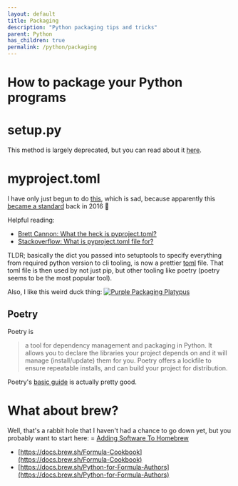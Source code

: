 ```yaml
---
layout: default
title: Packaging
description: "Python packaging tips and tricks"
parent: Python
has_children: true
permalink: /python/packaging
---
```


# How to package your Python programs

# setup.py
This method is largely deprecated, but you can read about it [here](https://jessebot.github.io/onboardme/python/packaging/setuppy).

# myproject.toml
I have only just begun to do [this](https://pip.pypa.io/en/stable/reference/build-system/pyproject-toml/), which is sad, because apparently this
[became a standard](https://peps.python.org/pep-0518/) back in 2016 🤦

Helpful reading:
- [Brett Cannon: What the heck is pyproject.toml?](https://snarky.ca/what-the-heck-is-pyproject-toml/)
- [Stackoverflow: What is pyproject.toml file for?](https://stackoverflow.com/questions/62983756/what-is-pyproject-toml-file-for)

TLDR; basically the dict you passed into setuptools to specify everything from required python version to cli tooling, is now a prettier [toml](https://github.com/toml-lang/toml/blob/main/README.md#toml) file. That toml file is then used by not just pip, but other tooling like poetry (poetry seems to be the most popular tool).

Also, I like this weird duck thing:
[![Purple Packaging Platypus](https://monotreme.club/img/sticker.png)](https://monotreme.club/#/)

## Poetry
Poetry is
> a tool for dependency management and packaging in Python. It allows you to declare the libraries your project depends on and it will manage (install/update) them for you. Poetry offers a lockfile to ensure repeatable installs, and can build your project for distribution.

Poetry's [basic guide](https://python-poetry.org/docs/basic-usage/) is actually pretty good.

# What about brew?
Well, that's a rabbit hole that I haven't had a chance to go down yet, but you
probably want to start here:
= [Adding Software To Homebrew](https://docs.brew.sh/Adding-Software-to-Homebrew#formulae)
- [https://docs.brew.sh/Formula-Cookbook](https://docs.brew.sh/Formula-Cookbook)
- [https://docs.brew.sh/Python-for-Formula-Authors](https://docs.brew.sh/Python-for-Formula-Authors)
